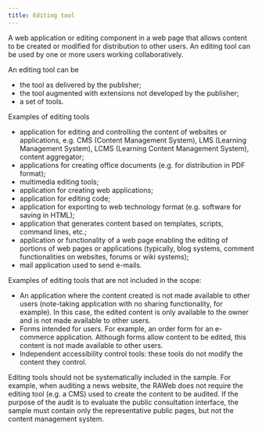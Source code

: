```yaml
---
title: Editing tool
---
```


A web application or editing component in a web page that allows content to be created or modified for distribution to other users. An editing tool can be used by one or more users working collaboratively.

An editing tool can be

- the tool as delivered by the publisher;
- the tool augmented with extensions not developed by the publisher;
- a set of tools.

Examples of editing tools

- application for editing and controlling the content of websites or applications, e.g. CMS (Content Management System), LMS (Learning Management System), LCMS (Learning Content Management System), content aggregator;
- applications for creating office documents (e.g. for distribution in PDF format);
- multimedia editing tools;
- application for creating web applications;
- application for editing code;
- application for exporting to web technology format (e.g. software for saving in HTML);
- application that generates content based on templates, scripts, command lines, etc.;
- application or functionality of a web page enabling the editing of portions of web pages or applications (typically, blog systems, comment functionalities on websites, forums or wiki systems);
- mail application used to send e-mails.

Examples of editing tools that are not included in the scope:

- An application where the content created is not made available to other users (note-taking application with no sharing functionality, for example). In this case, the edited content is only available to the owner and is not made available to other users.
- Forms intended for users. For example, an order form for an e-commerce application. Although forms allow content to be edited, this content is not made available to other users.
- Independent accessibility control tools: these tools do not modify the content they control.

Editing tools should not be systematically included in the sample. For example, when auditing a news website, the RAWeb does not require the editing tool (e.g. a CMS) used to create the content to be audited. If the purpose of the audit is to evaluate the public consultation interface, the sample must contain only the representative public pages, but not the content management system.